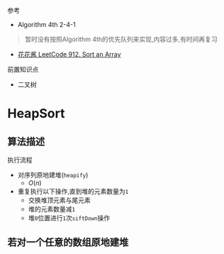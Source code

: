 参考
- Algorithm 4th 2-4-1

> 暂时没有按照Algorithm 4th的优先队列来实现,内容过多,有时间再复习

- [花花酱 LeetCode 912. Sort an Array](https://zxi.mytechroad.com/blog/algorithms/array/leetcode-912-sort-an-array/)

前置知识点

- 二叉树

# HeapSort

## 算法描述

执行流程

- 对序列原地建堆(`heapify`)
  - $O(n)$
- 重复执行以下操作,直到堆的元素数量为`1`
  - 交换堆顶元素与尾元素
  - 堆的元素数量减`1`
  - 堆`0`位置进行`1`次`siftDown`操作

## 若对一个任意的数组原地建堆